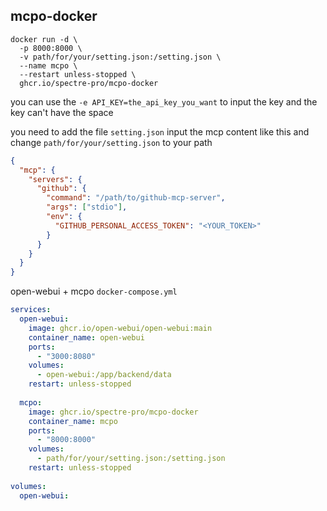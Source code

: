 ## mcpo-docker

```
docker run -d \
  -p 8000:8000 \
  -v path/for/your/setting.json:/setting.json \
  --name mcpo \
  --restart unless-stopped \
  ghcr.io/spectre-pro/mcpo-docker
```
 you can use the ```-e API_KEY=the_api_key_you_want``` to input the key and the key can't have the space

you need to add the file ```setting.json``` input the mcp content like this and change ```path/for/your/setting.json``` to your path
```JSON
{
  "mcp": {
    "servers": {
      "github": {
        "command": "/path/to/github-mcp-server",
        "args": ["stdio"],
        "env": {
          "GITHUB_PERSONAL_ACCESS_TOKEN": "<YOUR_TOKEN>"
        }
      }
    }
  }
}
```

open-webui + mcpo ```docker-compose.yml```
```yml
services:
  open-webui:
    image: ghcr.io/open-webui/open-webui:main
    container_name: open-webui
    ports:
      - "3000:8080"
    volumes:
      - open-webui:/app/backend/data
    restart: unless-stopped
 
  mcpo:
    image: ghcr.io/spectre-pro/mcpo-docker
    container_name: mcpo
    ports:
      - "8000:8000"
    volumes:
      - path/for/your/setting.json:/setting.json
    restart: unless-stopped
 
volumes:
  open-webui:
```
